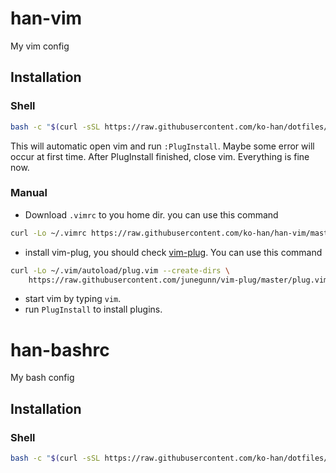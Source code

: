 # han-vim
My vim config

## Installation
### Shell
```bash
bash -c "$(curl -sSL https://raw.githubusercontent.com/ko-han/dotfiles/master/han-vim.sh)"
```
This will automatic open vim and run `:PlugInstall`. Maybe some error will occur at first time.
After PlugInstall finished, close vim. Everything is fine now.
### Manual
- Download `.vimrc` to you home dir. you can use this command
```bash
curl -Lo ~/.vimrc https://raw.githubusercontent.com/ko-han/han-vim/master/.vimrc
```
- install vim-plug, you should check [vim-plug](https://github.com/junegunn/vim-plug). You can use this command
```bash
curl -Lo ~/.vim/autoload/plug.vim --create-dirs \
    https://raw.githubusercontent.com/junegunn/vim-plug/master/plug.vim
```
- start vim by typing `vim`.
- run `PlugInstall` to install plugins.

# han-bashrc
My bash config

## Installation
### Shell
```bash
bash -c "$(curl -sSL https://raw.githubusercontent.com/ko-han/dotfiles/master/han-bashrc.sh)"
```
